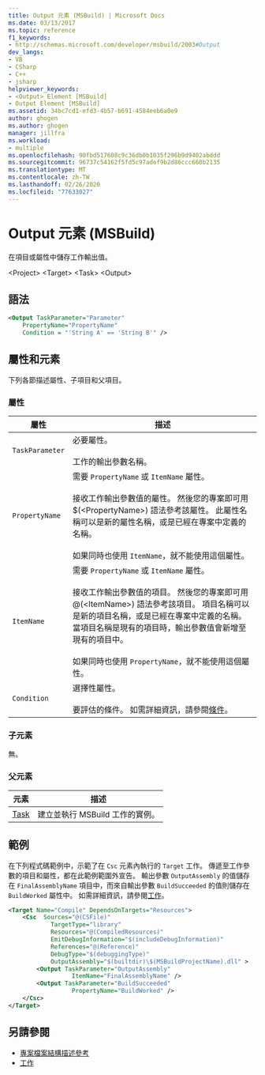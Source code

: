 ```yaml
---
title: Output 元素 (MSBuild) | Microsoft Docs
ms.date: 03/13/2017
ms.topic: reference
f1_keywords:
- http://schemas.microsoft.com/developer/msbuild/2003#Output
dev_langs:
- VB
- CSharp
- C++
- jsharp
helpviewer_keywords:
- <Output> Element [MSBuild]
- Output Element [MSBuild]
ms.assetid: 34bc7cd1-efd3-4b57-b691-4584eeb6a0e9
author: ghogen
ms.author: ghogen
manager: jillfra
ms.workload:
- multiple
ms.openlocfilehash: 90fbd517608c9c36db0b1035f296b9d9402abddd
ms.sourcegitcommit: 96737c54162f5fd5c97adef9b2d86ccc660b2135
ms.translationtype: MT
ms.contentlocale: zh-TW
ms.lasthandoff: 02/26/2020
ms.locfileid: "77633027"
---
```

# <a name="output-element-msbuild"></a>Output 元素 (MSBuild)

在項目或屬性中儲存工作輸出值。

 \<Project> \<Target> \<Task> \<Output>

## <a name="syntax"></a>語法

```xml
<Output TaskParameter="Parameter"
    PropertyName="PropertyName"
    Condition = "'String A' == 'String B'" />
```

## <a name="attributes-and-elements"></a>屬性和元素

 下列各節描述屬性、子項目和父項目。

### <a name="attributes"></a>屬性

|屬性|描述|
|---------------|-----------------|
|`TaskParameter`|必要屬性。<br /><br /> 工作的輸出參數名稱。|
|`PropertyName`|需要 `PropertyName` 或 `ItemName` 屬性。<br /><br /> 接收工作輸出參數值的屬性。 然後您的專案即可用 $(\<PropertyName>) 語法參考該屬性。 此屬性名稱可以是新的屬性名稱，或是已經在專案中定義的名稱。<br /><br /> 如果同時也使用 `ItemName`，就不能使用這個屬性。|
|`ItemName`|需要 `PropertyName` 或 `ItemName` 屬性。<br /><br /> 接收工作輸出參數值的項目。 然後您的專案即可用 @(\<ItemName>) 語法參考該項目。 項目名稱可以是新的項目名稱，或是已經在專案中定義的名稱。 當項目名稱是現有的項目時，輸出參數值會新增至現有的項目中。 <br /><br /> 如果同時也使用 `PropertyName`，就不能使用這個屬性。|
|`Condition`|選擇性屬性。<br /><br /> 要評估的條件。 如需詳細資訊，請參閱[條件](../msbuild/msbuild-conditions.md)。|

### <a name="child-elements"></a>子元素

 無。

### <a name="parent-elements"></a>父元素

| 元素 | 描述 |
| - | - |
| [Task](../msbuild/task-element-msbuild.md) | 建立並執行 MSBuild 工作的實例。 |

## <a name="example"></a>範例

 在下列程式碼範例中，示範了在 `Csc` 元素內執行的 `Target` 工作。 傳遞至工作參數的項目和屬性，都在此範例範圍外宣告。 輸出參數 `OutputAssembly` 的值儲存在 `FinalAssemblyName` 項目中，而來自輸出參數 `BuildSucceeded` 的值則儲存在 `BuildWorked` 屬性中。 如需詳細資訊，請參閱[工作](../msbuild/msbuild-tasks.md)。

```xml
<Target Name="Compile" DependsOnTargets="Resources">
    <Csc  Sources="@(CSFile)"
            TargetType="library"
            Resources="@(CompiledResources)"
            EmitDebugInformation="$(includeDebugInformation)"
            References="@(Reference)"
            DebugType="$(debuggingType)"
            OutputAssembly="$(builtdir)\$(MSBuildProjectName).dll" >
        <Output TaskParameter="OutputAssembly"
                  ItemName="FinalAssemblyName" />
        <Output TaskParameter="BuildSucceeded"
                  PropertyName="BuildWorked" />
    </Csc>
</Target>
```

## <a name="see-also"></a>另請參閱

- [專案檔案結構描述參考](../msbuild/msbuild-project-file-schema-reference.md)
- [工作](../msbuild/msbuild-tasks.md)
